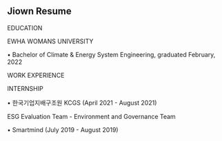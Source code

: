 ## Jiown Resume

EDUCATION 

EWHA WOMANS UNIVERSITY

• Bachelor of Climate & Energy System Engineering, graduated February, 2022



WORK EXPERIENCE 

INTERNSHIP

• 한국기업지배구조원 KCGS (April 2021 - August 2021)

  ESG Evaluation Team - Environment and Governance Team

• Smartmind (July 2019 - August 2019)

